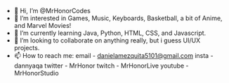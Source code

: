 - 👋 Hi, I’m @MrHonorCodes
- 👀 I’m interested in Games, Music, Keyboards, Basketball, a bit of Anime, and Marvel Movies!
- 🌱 I’m currently learning Java, Python, HTML, CSS, and Javascript.
- 💞️ I’m looking to collaborate on anything really, but i guess UI/UX projects.
- 📫 How to reach me: email - danielamezquita5101@gmail.com
  insta - dannyaqa 
  twitter - MrHonor
  twitch - MrHonorLive
  youtube - MrHonorStudio
  

<!---
MrHonorCodes/MrHonorCodes is a ✨ special ✨ repository because its `README.md` (this file) appears on your GitHub profile.
You can click the Preview link to take a look at your changes.
--->
